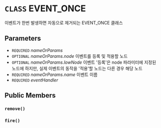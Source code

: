 # `CLASS` EVENT_ONCE
이벤트가 한번 발생하면 자동으로 제거되는 EVENT_ONCE 클래스

## Parameters
* `REQUIRED` *nameOrParams*
* `OPTIONAL` *nameOrParams.node* 이벤트를 등록 및 적용할 노드
* `OPTIONAL` *nameOrParams.lowNode* 이벤트 '등록'은 node 파라미터에 지정된 노드에 하지만, 실제 이벤트의 동작을 '적용'할 노드는 다른 경우 해당 노드
* `REQUIRED` *nameOrParams.name* 이벤트 이름
* `REQUIRED` *eventHandler*

## Public Members

### `remove()`

### `fire()`
